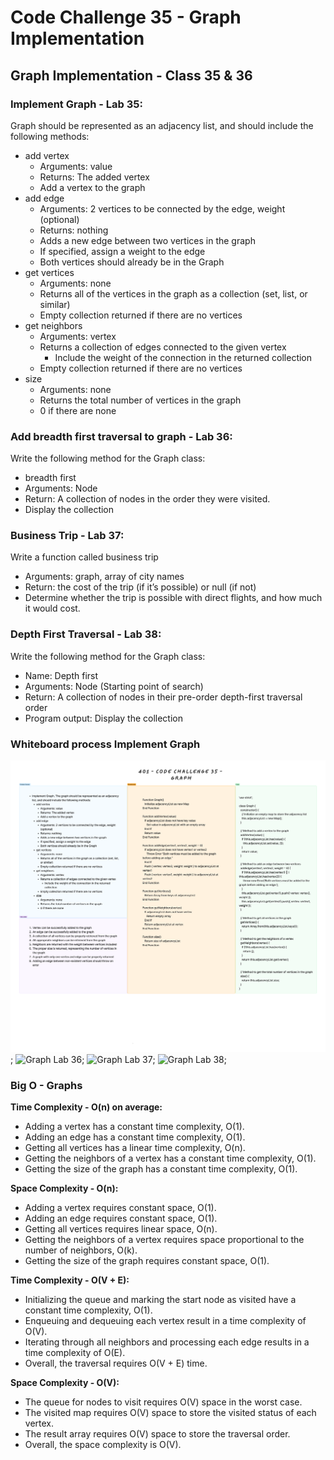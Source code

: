 # Code Challenge 35 - Graph Implementation

## Graph Implementation - Class 35 & 36

### Implement Graph - Lab 35:

Graph should be represented as an adjacency list, and should include the following methods:

* add vertex
  * Arguments: value
  * Returns: The added vertex
  * Add a vertex to the graph
* add edge
  * Arguments: 2 vertices to be connected by the edge, weight (optional)
  * Returns: nothing
  * Adds a new edge between two vertices in the graph
  * If specified, assign a weight to the edge
  * Both vertices should already be in the Graph
* get vertices
  * Arguments: none
  * Returns all of the vertices in the graph as a collection (set, list, or similar)
  * Empty collection returned if there are no vertices
* get neighbors
  * Arguments: vertex
  * Returns a collection of edges connected to the given vertex
    * Include the weight of the connection in the returned collection
  * Empty collection returned if there are no vertices
* size
  * Arguments: none
  * Returns the total number of vertices in the graph
  * 0 if there are none

### Add breadth first traversal to graph - Lab 36:

Write the following method for the Graph class:

* breadth first
* Arguments: Node
* Return: A collection of nodes in the order they were visited.
* Display the collection

### Business Trip - Lab 37:

Write a function called business trip

* Arguments: graph, array of city names
* Return: the cost of the trip (if it’s possible) or null (if not)
* Determine whether the trip is possible with direct flights, and how much it would cost.

### Depth First Traversal - Lab 38:

Write the following method for the Graph class:

* Name: Depth first
* Arguments: Node (Starting point of search)
* Return: A collection of nodes in their pre-order depth-first traversal order
* Program output: Display the collection

### Whiteboard process Implement Graph

![Graph Lab 35](../assets/codeChallenge35.png);
![Graph Lab 36](../assets/codeChallenge36.png);
![Graph Lab 37](../assets/codeChallenge37.png);
![Graph Lab 38](../assets/codeChallenge38.png);

### Big O - Graphs

**Time Complexity - O(n) on average:**

* Adding a vertex has a constant time complexity, O(1).
* Adding an edge has a constant time complexity, O(1).
* Getting all vertices has a linear time complexity, O(n).
* Getting the neighbors of a vertex has a constant time complexity, O(1).
* Getting the size of the graph has a constant time complexity, O(1).

**Space Complexity - O(n):**

* Adding a vertex requires constant space, O(1).
* Adding an edge requires constant space, O(1).
* Getting all vertices requires linear space, O(n).
* Getting the neighbors of a vertex requires space proportional to the number of neighbors, O(k).
* Getting the size of the graph requires constant space, O(1).

**Time Complexity - O(V + E):**

* Initializing the queue and marking the start node as visited have a constant time complexity, O(1).
* Enqueuing and dequeuing each vertex result in a time complexity of O(V).
* Iterating through all neighbors and processing each edge results in a time complexity of O(E).
* Overall, the traversal requires O(V + E) time.

**Space Complexity - O(V):**

* The queue for nodes to visit requires O(V) space in the worst case.
* The visited map requires O(V) space to store the visited status of each vertex.
* The result array requires O(V) space to store the traversal order.
* Overall, the space complexity is O(V).

